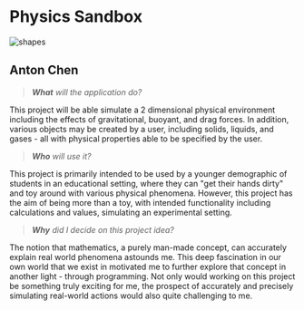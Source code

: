# Physics Sandbox

![shapes](https://static.vecteezy.com/system/resources/previews/000/142/787/large_2x/prisma-vector-icons-set.jpg)
## Anton Chen 

> _**What** will the application do?_

This project will be able simulate a 2 dimensional physical environment including 
the effects of gravitational, buoyant, and drag forces. In addition, various objects may be 
created by a user, including solids, liquids, and gases - all with physical
properties able to be specified by the user.

> _**Who** will use it?_

This project is primarily intended to be used by a younger demographic of students in an 
educational setting, where they can "get their hands dirty" and toy around with various physical
phenomena. However, this project has the aim of being more than a toy, with intended functionality 
including calculations and values, simulating an experimental setting.     

> _**Why** did I decide on this project idea?_

The notion that mathematics, a purely man-made concept, can accurately explain real world phenomena
astounds me. This deep fascination in our own world that we exist in motivated me to further 
explore that concept in another light - through programming.  Not only would working on this
project be something truly exciting for me, the prospect of accurately and precisely simulating 
real-world actions would also quite challenging to me.   
